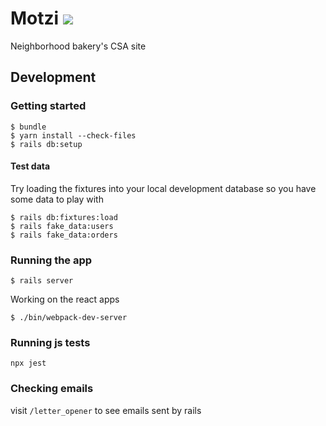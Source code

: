 # Motzi ![](https://github.com/kylefritz/motzi/workflows/ci/badge.svg)

Neighborhood bakery's CSA site

## Development

### Getting started
```
$ bundle
$ yarn install --check-files
$ rails db:setup
```

#### Test data
Try loading the fixtures into your local development database so you have some data to play with

```
$ rails db:fixtures:load
$ rails fake_data:users
$ rails fake_data:orders
```

### Running the app
```
$ rails server
```

Working on the react apps
```
$ ./bin/webpack-dev-server
```

### Running js tests
```
npx jest
```

### Checking emails
visit `/letter_opener` to see emails sent by rails
